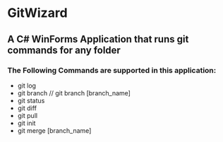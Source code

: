 # GitWizard
## A C# WinForms Application that runs git commands for any folder
### The Following Commands are supported in this application:
- git log
- git branch // git branch [branch_name]
- git status
- git diff
- git pull
- git init
- git merge [branch_name]
